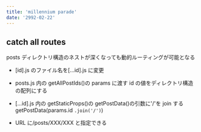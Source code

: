 ```yaml
---
title: 'millennium parade'
date: '2992-02-22'
---
```


## catch all routes

posts ディレクトリ構造のネストが深くなっても動的ルーティングが可能となる

-   [id].js のファイル名を[...id].js に変更

-   posts.js 内の getAllPostIds()の params に渡す id の値をディレクトリ構造の配列にする

-   [...id].js 内の getStaticProps()の getPostData()の引数に'/'を join する　 getPostData(params.id `.join('/')`)

*   URL に/posts/XXX/XXX と指定できる
